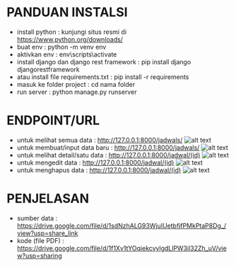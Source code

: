 # PANDUAN INSTALSI
- install python                              : kunjungi situs resmi di https://www.python.org/downloads/
- buat env                                    : python -m venv env
- aktivkan env                                : env\scripts\activate
- install django dan django rest framework    : pip install django djangorestframework
- atau install file requirements.txt          : pip install -r requirements
- masuk ke folder project                     : cd nama folder
- run server                                  : python manage.py runserver

# ENDPOINT/URL
- untuk melihat semua data          : http://127.0.0.1:8000/jadwals/
![alt text](https://github.com/ENONGLOSKER/api_imsak_UTS/blob/master/foto/jadwals.png?raw=true)
- untuk membuat/input data baru     : http://127.0.0.1:8000/jadwals/
![alt text](https://github.com/ENONGLOSKER/api_imsak_UTS/blob/master/foto/create.png?raw=true)
- untuk melihat detail/satu data    : http://127.0.0.1:8000/jadwal/(id)
![alt text](https://github.com/ENONGLOSKER/api_imsak_UTS/blob/master/foto/detail.png?raw=true)
- untuk mengedit data               : http://127.0.0.1:8000/jadwal/(id)
![alt text](https://github.com/ENONGLOSKER/api_imsak_UTS/blob/master/foto/update.png?raw=true)
- untuk menghapus data              : http://127.0.0.1:8000/jadwal/(id)
![alt text](https://github.com/ENONGLOSKER/api_imsak_UTS/blob/master/foto/delete.png?raw=true)

# PENJELASAN
- sumber data     : https://drive.google.com/file/d/1sdNzhALG93WjuIUetbfjfPMkPtaP8Dg_/view?usp=share_link
- kode (file PDF) : https://drive.google.com/file/d/1f1Xv1tYOqiekcvylgdLlPW3il32Zh_uV/view?usp=sharing

